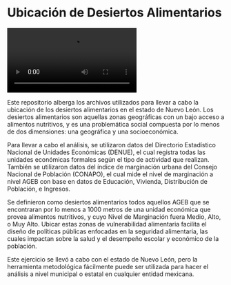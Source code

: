 # Ubicación de Desiertos Alimentarios

![map demo](images/demo.mp4)

Este repositorio alberga los archivos utilizados para llevar a cabo la ubicación de los desiertos alimentarios en el estado de Nuevo León. Los desiertos alimentarios son aquellas zonas geográficas con un bajo acceso a alimentos nutritivos, y es una problemática social compuesta por lo menos de dos dimensiones: una geográfica y una socioeconómica. 


Para llevar a cabo el análisis, se utilizaron datos del Directorio Estadístico Nacional de Unidades Económicas (DENUE), el cual registra todas las unidades económicas formales según el tipo de actividad que realizan. También se utilizaron datos del índice de marginación urbana del Consejo Nacional de Población (CONAPO), el cual mide el nivel de marginación a nivel AGEB con base en datos de Educación, Vivienda, Distribución de Población, e Ingresos.


Se definieron como desiertos alimentarios todos aquellos AGEB que se encontraran por lo menos a 1000 metros de una unidad económica que provea alimentos nutritivos, y cuyo Nivel de Marginación fuera Medio, Alto, o Muy Alto. Ubicar estas zonas de vulnerabilidad alimentaria facilita el diseño de políticas públicas enfocadas en la seguridad alimentaria, las cuales impactan sobre la salud y el desempeño escolar y económico de la población. 


Este ejercicio se llevó a cabo con el estado de Nuevo León, pero la herramienta metodológica fácilmente puede ser utilizada para hacer el análisis a nivel municipal o estatal en cualquier entidad mexicana.